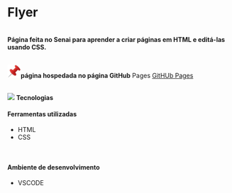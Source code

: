 <h1>Flyer</h1>

<br>**Página feita no Senai para aprender a criar páginas em HTML e editá-las usando CSS.**

<br> <img src="https://github.com/Miguel1DM/Cartao-de-visitas/blob/main/img/alfinete.png" width = "30px"/>**página hospedada no página GitHub** Pages [GitHUb Pages](https://miguel1dm.github.io/Folder/)

<br> <img src="https://github.com/Miguel1DM/Folder/blob/main/img/ferramenta.png" width = "30px"/> **Tecnologias**
<br> <h4>Ferramentas utilizadas</h4>
* HTML
* CSS

<br><h4>Ambiente de desenvolvimento</h4>
* VSCODE
  







  




